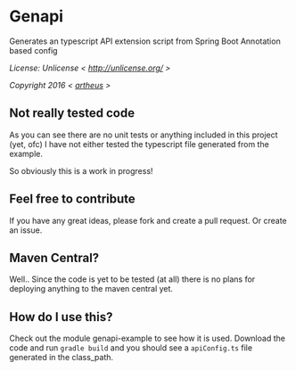# Genapi
Generates an typescript API extension script from Spring Boot Annotation based config

*License: Unlicense \< http://unlicense.org/ \>*

*Copyright 2016 \< [artheus](https://github.com/artheus) \>*

## Not really tested code

As you can see there are no unit tests or anything included in this project (yet, ofc)
I have not either tested the typescript file generated from the example.

So obviously this is a work in progress!

## Feel free to contribute

If you have any great ideas, please fork and create a pull request. Or create an issue.

## Maven Central?

Well.. Since the code is yet to be tested (at all) there is no plans for deploying anything to the maven central yet.

## How do I use this?

Check out the module genapi-example to see how it is used. Download the code and run ```gradle build``` and you should see a ```apiConfig.ts``` file generated in the class_path.
